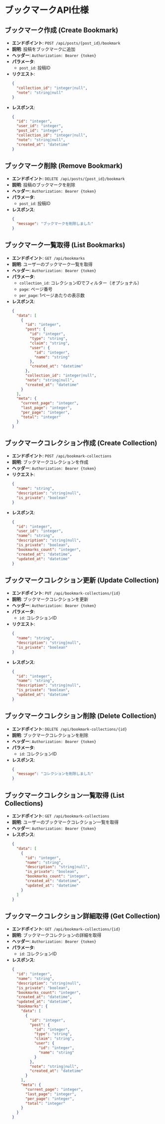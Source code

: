# ブックマークAPI仕様

## ブックマーク作成 (Create Bookmark)

- **エンドポイント**: `POST /api/posts/{post_id}/bookmark`
- **説明**: 投稿をブックマークに追加
- **ヘッダー**: `Authorization: Bearer {token}`
- **パラメータ**:
  - `post_id`: 投稿ID
- **リクエスト**:
  ```json
  {
    "collection_id": "integer|null",
    "note": "string|null"
  }
  ```
- **レスポンス**:
  ```json
  {
    "id": "integer",
    "user_id": "integer",
    "post_id": "integer",
    "collection_id": "integer|null",
    "note": "string|null",
    "created_at": "datetime"
  }
  ```

## ブックマーク削除 (Remove Bookmark)

- **エンドポイント**: `DELETE /api/posts/{post_id}/bookmark`
- **説明**: 投稿のブックマークを削除
- **ヘッダー**: `Authorization: Bearer {token}`
- **パラメータ**:
  - `post_id`: 投稿ID
- **レスポンス**:
  ```json
  {
    "message": "ブックマークを削除しました"
  }
  ```

## ブックマーク一覧取得 (List Bookmarks)

- **エンドポイント**: `GET /api/bookmarks`
- **説明**: ユーザーのブックマーク一覧を取得
- **ヘッダー**: `Authorization: Bearer {token}`
- **パラメータ**:
  - `collection_id`: コレクションIDでフィルター（オプショナル）
  - `page`: ページ番号
  - `per_page`: 1ページあたりの表示数
- **レスポンス**:
  ```json
  {
    "data": [
      {
        "id": "integer",
        "post": {
          "id": "integer",
          "type": "string",
          "claim": "string",
          "user": {
            "id": "integer",
            "name": "string"
          },
          "created_at": "datetime"
        },
        "collection_id": "integer|null",
        "note": "string|null",
        "created_at": "datetime"
      }
    ],
    "meta": {
      "current_page": "integer",
      "last_page": "integer",
      "per_page": "integer",
      "total": "integer"
    }
  }
  ```

## ブックマークコレクション作成 (Create Collection)

- **エンドポイント**: `POST /api/bookmark-collections`
- **説明**: ブックマークコレクションを作成
- **ヘッダー**: `Authorization: Bearer {token}`
- **リクエスト**:
  ```json
  {
    "name": "string",
    "description": "string|null",
    "is_private": "boolean"
  }
  ```
- **レスポンス**:
  ```json
  {
    "id": "integer",
    "user_id": "integer",
    "name": "string",
    "description": "string|null",
    "is_private": "boolean",
    "bookmarks_count": "integer",
    "created_at": "datetime",
    "updated_at": "datetime"
  }
  ```

## ブックマークコレクション更新 (Update Collection)

- **エンドポイント**: `PUT /api/bookmark-collections/{id}`
- **説明**: ブックマークコレクションを更新
- **ヘッダー**: `Authorization: Bearer {token}`
- **パラメータ**:
  - `id`: コレクションID
- **リクエスト**:
  ```json
  {
    "name": "string",
    "description": "string|null",
    "is_private": "boolean"
  }
  ```
- **レスポンス**:
  ```json
  {
    "id": "integer",
    "name": "string",
    "description": "string|null",
    "is_private": "boolean",
    "updated_at": "datetime"
  }
  ```

## ブックマークコレクション削除 (Delete Collection)

- **エンドポイント**: `DELETE /api/bookmark-collections/{id}`
- **説明**: ブックマークコレクションを削除
- **ヘッダー**: `Authorization: Bearer {token}`
- **パラメータ**:
  - `id`: コレクションID
- **レスポンス**:
  ```json
  {
    "message": "コレクションを削除しました"
  }
  ```

## ブックマークコレクション一覧取得 (List Collections)

- **エンドポイント**: `GET /api/bookmark-collections`
- **説明**: ユーザーのブックマークコレクション一覧を取得
- **ヘッダー**: `Authorization: Bearer {token}`
- **レスポンス**:
  ```json
  {
    "data": [
      {
        "id": "integer",
        "name": "string",
        "description": "string|null",
        "is_private": "boolean",
        "bookmarks_count": "integer",
        "created_at": "datetime",
        "updated_at": "datetime"
      }
    ]
  }
  ```

## ブックマークコレクション詳細取得 (Get Collection)

- **エンドポイント**: `GET /api/bookmark-collections/{id}`
- **説明**: ブックマークコレクションの詳細を取得
- **ヘッダー**: `Authorization: Bearer {token}`
- **パラメータ**:
  - `id`: コレクションID
- **レスポンス**:
  ```json
  {
    "id": "integer",
    "name": "string",
    "description": "string|null",
    "is_private": "boolean",
    "bookmarks_count": "integer",
    "created_at": "datetime",
    "updated_at": "datetime",
    "bookmarks": {
      "data": [
        {
          "id": "integer",
          "post": {
            "id": "integer",
            "type": "string",
            "claim": "string",
            "user": {
              "id": "integer",
              "name": "string"
            }
          },
          "note": "string|null",
          "created_at": "datetime"
        }
      ],
      "meta": {
        "current_page": "integer",
        "last_page": "integer",
        "per_page": "integer",
        "total": "integer"
      }
    }
  }
  ```

